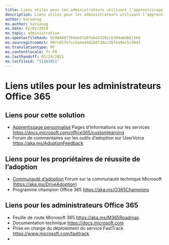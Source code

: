 ```yaml
---
title: Liens utiles pour les administrateurs utilisant l’apprentissage personnalisé pour Office 365
description: Liens utiles pour les administrateurs utilisant l’apprentissage personnalisé pour Office 365
author: karuanag
ms.author: karuanag
ms.date: 02/01/2019
ms.topic: administration
ms.openlocfilehash: b5984d6ff84ee07a93aba52202cb394a6db6116b
ms.sourcegitcommit: 907c657e7cc5a4a44d2b9f38cc35fea9ac5c5943
ms.translationtype: MT
ms.contentlocale: fr-FR
ms.lasthandoff: 03/24/2021
ms.locfileid: "51163051"
---
```

# <a name="helpful-links-for-office-365-administrators"></a>Liens utiles pour les administrateurs Office 365

## <a name="links-for-this-solution"></a>Liens pour cette solution

- [Apprentissage personnalisé](/office365/customlearning) Pages d’informations sur les services https://docs.microsoft.com/office365/customlearning
- Forum de commentaires sur les outils d’adoption sur UserVoice https://aka.ms/AdoptionFeedback 

## <a name="links-for-adoption-success-owners"></a>Liens pour les propriétaires de réussite de l’adoption
- [Communauté d’adoption](https://aka.ms/DriveAdoption) Forum sur la communauté technique Microsoft (https://aka.ms/DriveAdoption)
- Programme champion Office 365 https://aka.ms/O365Champions 

## <a name="links-for-office-365-administrators"></a>Liens pour les administrateurs Office 365
- Feuille de route Microsoft 365 https://aka.ms/M365Roadmap
- Documentation technique https://docs.microsoft.com
- Prise en charge du déploiement du service FastTrack https://www.microsoft.com/fasttrack
-